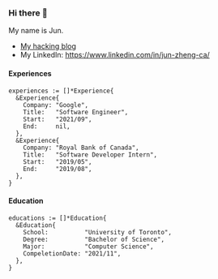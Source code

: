 ### Hi there 👋

My name is Jun.

* [My hacking blog](https://defr0st.gitbook.io/defr0st/)
* My LinkedIn: https://www.linkedin.com/in/jun-zheng-ca/

#### Experiences

```golang
experiences := []*Experience{
  &Experience{
    Company: "Google",
    Title:   "Software Engineer",
    Start:   "2021/09",
    End:     nil,
  },
  &Experience{
    Company: "Royal Bank of Canada",
    Title:   "Software Developer Intern",
    Start:   "2019/05",
    End:     "2019/08",
  },
}
```

#### Education

```golang
educations := []*Education{
  &Education{
    School:          "University of Toronto",
    Degree:          "Bachelor of Science",
    Major:           "Computer Science",
    CompeletionDate: "2021/11",
  },
}
```
